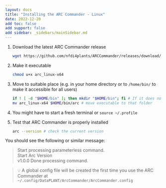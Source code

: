 ```yaml
---
layout: docs
title: "Installing the ARC Commander - Linux"
date: 2022-12-20
add toc: false
add support: false
add sidebar: _sidebars/mainSidebar.md
---
```


1. Download the latest ARC Commander release

    ```bash
    wget https://github.com/nfdi4plants/ARCCommander/releases/download/v1.0.0/arc_linux-x64
    ```

1. Make it executable

    ```bash
    chmod u+x arc_linux-x64
    ```

1. Move to suitable place (e.g. in your home directory or to `/home/bin/` to make it accessible for all users)

    ```bash
    if ! [ -d "$HOME/bin" ]; then mkdir "$HOME/bin"; fi # If it does not exist, create a folder `bin` in your home directory. 
    mv arc_linux-x64 $HOME/bin/arc # move executable to that folder
    ```

1. You might have to start a fresh terminal or `source ~/.profile`

1. Test that ARC Commander is properly installed

    ```bash
    arc --version # check the current version 
    ```

You should see the following or similar message:

> Start processing parameterless command.  
> Start Arc Version  
> v1.0.0
> Done processing command.  

> :bulb: A global config file will be created the first time you use the ARC Commander at `~/.config/DataPLANT/ArcCommander/ArcCommander.config`
